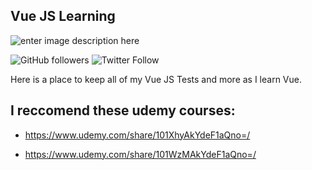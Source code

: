 ﻿
## Vue JS Learning

![enter image description here](https://code.visualstudio.com/assets/docs/nodejs/vuejs/welcome-to-vue.png)

![GitHub followers](https://img.shields.io/github/followers/alexleybourne?style=social)
![Twitter Follow](https://img.shields.io/twitter/follow/AlexLeybourne?style=social)

Here is a place to keep all of my Vue JS Tests and more as I learn Vue. 

I reccomend these udemy courses:
-
- https://www.udemy.com/share/101XhyAkYdeF1aQno=/

- https://www.udemy.com/share/101WzMAkYdeF1aQno=/

